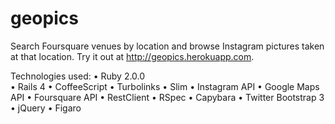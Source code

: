 geopics
=======
Search Foursquare venues by location and browse Instagram pictures taken at that location. Try it out at http://geopics.herokuapp.com.


Technologies used:
• Ruby 2.0.0 <br>
• Rails 4
• CoffeeScript
• Turbolinks
• Slim
• Instagram API
• Google Maps API
• Foursquare API
• RestClient
• RSpec
• Capybara
• Twitter Bootstrap 3
• jQuery
• Figaro
